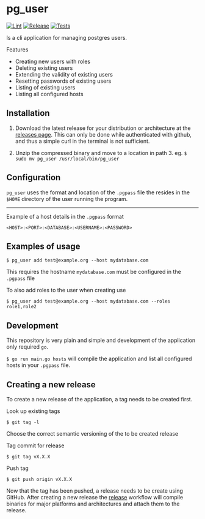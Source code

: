 # pg_user

[![Lint](https://github.com/hiperdk/pg_user/actions/workflows/lint.yml/badge.svg?branch=main)](https://github.com/hiperdk/pg_user/actions/workflows/lint.yml)
[![Release](https://github.com/hiperdk/pg_user/actions/workflows/release.yml/badge.svg?branch=main)](https://github.com/hiperdk/pg_user/actions/workflows/release.yml)
[![Tests](https://github.com/hiperdk/pg_user/actions/workflows/go.yml/badge.svg?branch=main)](https://github.com/hiperdk/pg_user/actions/workflows/go.yml)

Is a cli application for managing postgres users.

Features

- Creating new users with roles
- Deleting existing users
- Extending the validity of existing users
- Resetting passwords of existing users
- Listing of existing users
- Listing all configured hosts

## Installation

1. Download the latest release for your distribution or architecture at the [releases page](https://github.com/hiperdk/pg_user/releases/latest). This can only be done while authenticated with github, and thus a simple curl in the terminal is not sufficient.

2. Unzip the compressed binary and move to a location in path
   3. eg. `$ sudo mv pg_user /usr/local/bin/pg_user`

## Configuration

`pg_user` uses the format and location of the `.pgpass` file the resides in the `$HOME` directory of the user running the program.

---

Example of a host details in the `.pgpass` format

```
<HOST>:<PORT>:<DATABASE>:<USERNAME>:<PASSWORD>
```

## Examples of usage

`$ pg_user add test@example.org --host mydatabase.com`

This requires the hostname `mydatabase.com` must be configured in the `.pgpass` file

To also add roles to the user when creating use

`$ pg_user add test@example.org --host mydatabase.com --roles role1,role2`

## Development

This repository is very plain and simple and development of the application only required `go`.

`$ go run main.go hosts` will compile the application and list all configured hosts in your `.pgpass` file.

## Creating a new release

To create a new release of the application, a tag needs to be created first.

Look up existing tags

`$ git tag -l`

Choose the correct semantic versioning of the to be created release

Tag commit for release

`$ git tag vX.X.X`

Push tag

`$ git push origin vX.X.X`

Now that the tag has been pushed, a release needs to be create using GitHub. After creating a new release the [release](.github/workflows/release.yml) workflow will compile binaries for major platforms and architectures and attach them to the release.
